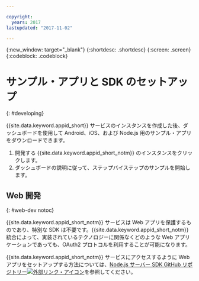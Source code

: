 ```yaml
---

copyright:
  years: 2017
lastupdated: "2017-11-02"

---
```


{:new_window: target="_blank"}
{:shortdesc: .shortdesc}
{:screen: .screen}
{:codeblock: .codeblock}

# サンプル・アプリと SDK のセットアップ
{: #developing}

{{site.data.keyword.appid_short}} サービスのインスタンスを作成した後、ダッシュボードを使用して Android、iOS、および Node.js 用のサンプル・アプリをダウンロードできます。

1. 開発する {{site.data.keyword.appid_short_notm}} のインスタンスをクリックします。
2. ダッシュボードの説明に従って、ステップバイステップのサンプルを開始します。


## Web 開発
{: #web-dev notoc}

{{site.data.keyword.appid_short_notm}} サービスは Web アプリを保護するものであり、特別な SDK は不要です。<!--- You can use different identity providers in addition to the protection that is provided by the service.--->{{site.data.keyword.appid_short_notm}} 統合によって、実装されているテクノロジーに関係なくどのような Web アプリケーションであっても、OAuth2 プロトコルを利用することが可能になります。

{{site.data.keyword.appid_short_notm}} サービスにアクセスするように Web アプリをセットアップする方法については、<a href="https://github.com/ibm-cloud-security/appid-serversdk-nodejs" target="_blank">Node.js サーバー SDK GitHub リポジトリー<img src="../../icons/launch-glyph.svg" alt="外部リンク・アイコン"></a>を参照してください。
